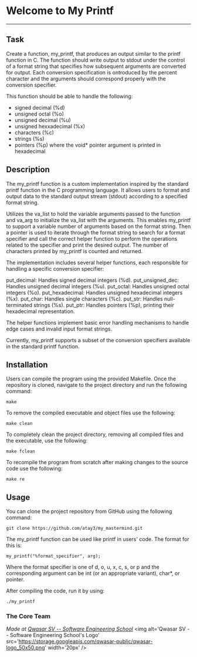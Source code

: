 # Welcome to My Printf
***

## Task
Create a function, my_printf, that produces an output similar to the printf function in C. The function should write output to stdout under the control of a format string that specifies how subsequent arguments are converted for output. Each conversion specification is ontroduced by the percent character and the arguments should correspond properly with the conversion specifier.

This function should be able to handle the following:
- signed decimal (%d)
- unsigned octal (%o)
- unsigned decimal (%u)
- unsigned hexxadecimal (%x)
- characters (%c)
- strings (%s)
- pointers (%p) where the void* pointer argument is printed in hexadecimal

## Description
The my_printf function is a custom implementation inspired by the standard printf function in the C programming language. It allows users to format and output data to the standard output stream (stdout) according to a specified format string.

Utilizes the va_list to hold the variable arguments passed to the function and va_arg to initialize the va_list with the arguments. This enables my_printf to support a variable number of arguments based on the format string. Then a pointer is used to iterate through the format string to search for a format specifier and call the correct helper function to perform the operations related to the specifier and print the desired output. The number of characters printed by my_printf is counted and returned.

The implementation includes several helper functions, each responsible for handling a specific conversion specifier:

put_decimal: Handles signed decimal integers (%d).
put_unsigned_dec: Handles unsigned decimal integers (%u).
put_octal: Handles unsigned octal integers (%o).
put_hexadecimal: Handles unsigned hexadecimal integers (%x).
put_char: Handles single characters (%c).
put_str: Handles null-terminated strings (%s).
put_ptr: Handles pointers (%p), printing their hexadecimal representation.

The helper functions implement basic error handling mechanisms to handle edge cases and invalid input format strings.

Currently, my_printf supports a subset of the conversion specifiers available in the standard printf function.

## Installation
Users can compile the program using the provided Makefile. Once the repository is cloned, navigate to the project directory and run the following command:
```
make
```

To remove the compiled executable and object files use the following:
```
make clean
```

To completely clean the project directory, removing all compiled files and the executable, use the following:
```
make fclean
```

To recompile the program from scratch after making changes to the source code use the following:
```
make re
```

## Usage
You can clone the project repository from GitHub using the following command:
```
git clone https://github.com/atay3/my_mastermind.git
```

The my_printf function can be used like printf in users' code. The format for this is:
```
my_printf("%format_specifier", arg);
```
Where the format specifier is one of d, o, u, x, c, s, or p and the corresponding argument can be int (or an appropriate variant), char*, or pointer.

After compiling the code, run it by using:
```
./my_printf
```



### The Core Team


<span><i>Made at <a href='https://qwasar.io'>Qwasar SV -- Software Engineering School</a></i></span>
<span><img alt='Qwasar SV -- Software Engineering School's Logo' src='https://storage.googleapis.com/qwasar-public/qwasar-logo_50x50.png' width='20px' /></span>
